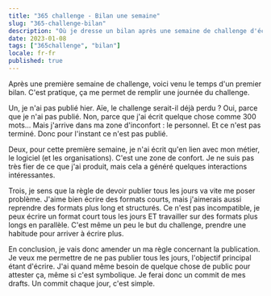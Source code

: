 ```yaml
---
title: "365 challenge - Bilan une semaine"
slug: "365-challenge-bilan"
description: "Où je dresse un bilan après une semaine de challenge d'écriture"
date: 2023-01-08
tags: ["365challenge", "bilan"]
locale: fr-fr
published: true
---
```

Après une première semaine de challenge, voici venu le temps d'un premier bilan. C'est pratique, ça me permet de remplir une journée du challenge.


Un, je n'ai pas publié hier. Aïe, le challenge serait-il déjà perdu ? Oui, parce que je n'ai pas publié. Non, parce que j'ai écrit quelque chose comme 300 mots... Mais j'arrive dans ma zone d'inconfort : le personnel. Et ce n'est pas terminé. Donc pour l'instant ce n'est pas publié.


Deux, pour cette première semaine, je n'ai écrit qu'en lien avec mon métier, le logiciel (et les organisations). C'est une zone de confort. Je ne suis pas très fier de ce que j'ai produit, mais cela a généré quelques interactions intéressantes.


Trois, je sens que la règle de devoir publier tous les jours va vite me poser problème. J'aime bien écrire des formats courts, mais j'aimerais aussi reprendre des formats plus long et structurés. Ce n'est pas incompatible, je peux écrire un format court tous les jours ET travailler sur des formats plus longs en parallèle. C'est même un peu le but du challenge, prendre une habitude pour arriver à écrire plus.


En conclusion, je vais donc amender un ma règle concernant la publication. Je veux me permettre de ne pas publier tous les jours, l'objectif principal étant d'écrire. J'ai quand même besoin de quelque chose de public pour attester ça, même si c'est symbolique. Je ferai donc un commit de mes drafts. Un commit chaque jour, c'est simple.
